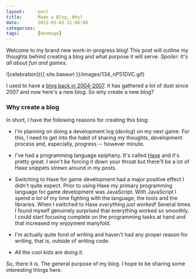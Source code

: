 ```yaml
---
layout:     post
title:      Made a Blog, Why?
date:       2015-03-03 21:00:00
categories: 
tags:       [Hexmage]
---
```


Welcome to my brand new work-in-progress blog! This post will outline my thoughts behind creating a blog and what purpose it will serve. _Spoiler: It's all about fun and games._

![celebration]({{ site.baseurl }}/images/134_nP51DVC.gif)

I used to have a [blog back in 2004-2007](http://andersnissen.blogspot.dk/). It has gathered a lot of dust since 2007 and now here's a new blog. So why create a new blog?

### Why create a blog

In short, I have the following reasons for creating this blog:

* I'm planning on doing a development log (_devlog_) on my next game. For this, I need to get into the habit of sharing my thoughts, development process and, especially, progress -- however minute.

* I've had a programming language epiphany. It's called [Haxe](http://haxe.org) and it's pretty great. I won't be forcing it down your throat but there'll be a lot of Haxe snippets strewn around in my posts.

* Switching to Haxe for game development had a major positive effect I didn't quite expect. Prior to using Haxe my primary programming language for game development was JavaScript. With JavaScript I spend _a lot_ of my time fighting with the language, the tools and the libraries. When I switched to Haxe _everything just worked_! Several times I found myself genuinely surprised that everything worked so smoothly. I could start focusing complete on the programming tasks at hand and that increased my enjoyment manyfold.

* I'm actually quite fond of writing and haven't had any proper reason for writing, that is, outside of writing code.

* All the cool kids are doing it.

So, there it is. The general purpose of my blog. I hope to be sharing some interesting things here.
